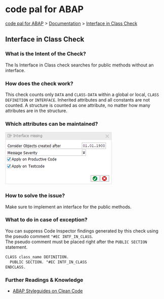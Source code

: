 # code pal for ABAP

[code pal for ABAP](../../README.md) > [Documentation](../check_documentation.md) > [Interface in Class Check](interface-in-class.md)

## Interface in Class Check

### What is the Intent of the Check?

The Is Interface in Class check searches for public methods without an interface.

### How does the check work?

This check counts only `DATA` and `CLASS-DATA` within a global or local, `CLASS DEFINITION` or `INTERFACE`. Inherited attributes and all constants are not counted. A structure is counted as one attribute, no matter how many attributes are in the structure.

### Which attributes can be maintained?

![Attributes](./imgs/interface_missing.png)

### How to solve the issue?

Make sure to implement an interface for the public methods.

### What to do in case of exception?

You can suppress Code Inspector findings generated by this check using the pseudo comment `"#EC INTF_IN_CLASS`.  
The pseudo comment must be placed right after the `PUBLIC SECTION` statement.

```abap
CLASS class_name DEFINITION.
  PUBLIC SECTION. "#EC INTF_IN_CLASS
ENDCLASS.
```

### Further Readings & Knowledge

* [ABAP Styleguides on Clean Code](https://github.com/SAP/styleguides/blob/master/clean-abap/CleanABAP.md#public-instance-methods-should-be-part-of-an-interface)
